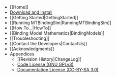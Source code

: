 <!-- This is the sidebar for the web-based documentation. -->
<!-- FIXME: DL PAGE -->
* [[Home]]
* [Download and Install](http://google.com)
* [[Getting Started|GettingStarted]]
* [[Running MTBindingSim|RunningMTBindingSim]]
* [[How To...|HowTo]]
* [[Binding Model Mathematics|BindingModels]]
* [[Troubleshooting]]
* [[Contact the Developers|ContactUs]]
* [[Acknowledgments]]
* Appendices
  * [[Revision History|ChangeLog]]
  * [Code License (GNU GPLv3)](https://raw.github.com/cpence/mtbindingsim/master/COPYING)
  * [Documentation License (CC-BY-SA 3.0)](https://raw.github.com/cpence/mtbindingsim/master/doc/COPYING)

<!-- FIXME: developer docs -->
